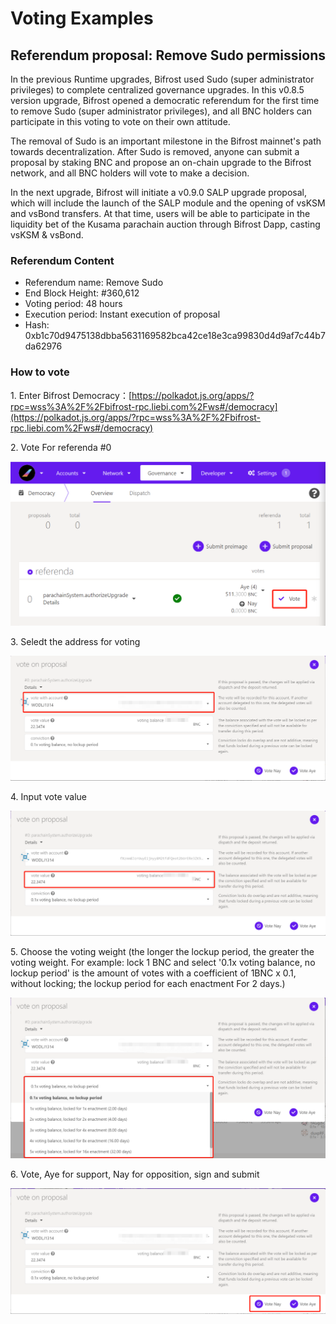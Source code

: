 # Voting Examples

## Referendum proposal: Remove Sudo permissions

&#x20;In the previous Runtime upgrades, Bifrost used Sudo (super administrator privileges) to complete centralized governance upgrades. In this v0.8.5 version upgrade, Bifrost opened a democratic referendum for the first time to remove Sudo (super administrator privileges), and all BNC holders can participate in this voting to vote on their own attitude.&#x20;

The removal of Sudo is an important milestone in the Bifrost mainnet's path towards decentralization. After Sudo is removed, anyone can submit a proposal by staking BNC and propose an on-chain upgrade to the Bifrost network, and all BNC holders will vote to make a decision.&#x20;

In the next upgrade, Bifrost will initiate a v0.9.0 SALP upgrade proposal, which will include the launch of the SALP module and the opening of vsKSM and vsBond transfers. At that time, users will be able to participate in the liquidity bet of the Kusama parachain auction through Bifrost Dapp, casting vsKSM & vsBond.

### Referendum Content&#x20;

* Referendum name: Remove Sudo&#x20;
* End Block Height: #360,612&#x20;
* Voting period: 48 hours&#x20;
* Execution period: Instant execution of proposal&#x20;
* Hash: 0xb1c70d9475138dbba5631169582bca42ce18e3ca99830d4d9af7c44b7da62976

### How to vote <a href="ru-he-can-yu-tou-piao" id="ru-he-can-yu-tou-piao"></a>

1\. Enter Bifrost Democracy：[https://polkadot.js.org/apps/?rpc=wss%3A%2F%2Fbifrost-rpc.liebi.com%2Fws#/democracy](https://polkadot.js.org/apps/?rpc=wss%3A%2F%2Fbifrost-rpc.liebi.com%2Fws#/democracy)

2\. Vote For referenda #0

![](../.gitbook/assets/vote1.png)

3\. Seledt the address for voting

![](../.gitbook/assets/vote2.png)

4\. Input vote value

![](../.gitbook/assets/vote3.png)

5\. Choose the voting weight (the longer the lockup period, the greater the voting weight. For example: lock 1 BNC and select '0.1x voting balance, no lockup period' is the amount of votes with a coefficient of 1BNC x 0.1, without locking; the lockup period for each enactment For 2 days.)

![](../.gitbook/assets/vote4.png)

6\. Vote, Aye for support, Nay for opposition, sign and submit

![](../.gitbook/assets/vote5.png)

### &#x20;<a href="next-step" id="next-step"></a>

